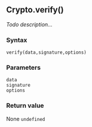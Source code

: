 ## Crypto.verify()
_Todo description..._

### Syntax
```
verify(data,signature,options)
```

### Parameters
<dl>
    <dt><code>data</code></dt>
    <dt><code>signature</code></dt>
    <dt><code>options</code></dt>
</dl>

### Return value

<dl>
    <dt>None <code>undefined</code></dt>
</dl>



